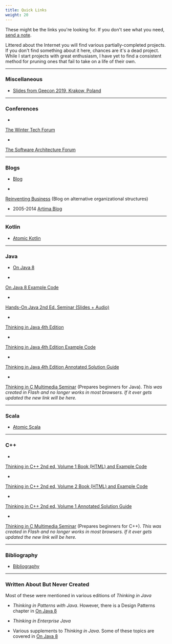 ```yaml
---
title: Quick Links
weight: 20
---
```


These might be the links you're looking for. If you don't
see what you need,
<a href="mailto:mindviewinc@gmail.com?Subject=Mindview%20site%20query"
  target="_blank">send a note</a>.

Littered about the Internet you will find various partially-completed projects.
If you don't find something about it here, chances are
it's a dead project. While I start projects with great enthusiasm, I have
yet to find a consistent method for pruning ones that fail to take on a life of
their own.

***
### Miscellaneous

+ <a href="https://docs.google.com/presentation/d/13yWROkwsd95Y_Xcwr-lFymClaEOgj64hq8YJZYPFO-w/edit?usp=sharing"
target="_blank">Slides from Geecon 2019, Krakow, Poland</a>


***
### Conferences

+ <a href="http://www.WinterTechForum.com" target="_blank">
The Winter Tech Forum</a>

+ <a href="http://www.SoftwareArchitectureForum.com" target="_blank">
The Software Architecture Forum</a>

***
### Blogs

+ <a href="http://www.BruceEckel.com/" target="_blank">Blog</a>

+ <a href="http://www.Reinventing-Business.com" target="_blank">
Reinventing Business</a> (Blog on alternative organizational structures)

+ 2005-2014 [Artima Blog](https://www.artima.com/weblogs/index.jsp?blogger=beckel)

***
### Kotlin

+ <a href="http://www.AtomicKotlin.com" target="_blank">Atomic Kotlin</a>

***
### Java

+ <a href="http://www.OnJava8.com" target="_blank">On Java 8</a>

+ <a href="https://github.com/BruceEckel/OnJava8-Examples" target="_blank">
On Java 8 Example Code</a>

+ <a href="https://gum.co/HandsOnJava" target="_blank">
Hands-On Java 2nd Ed. Seminar (Slides + Audio)</a>

+ <a href="https://www.amazon.com/Thinking-Java-4th-Bruce-Eckel/dp/0131872486/" target="_blank">
Thinking in Java 4th Edition</a>

+ <a href="https://github.com/BruceEckel/TIJ4-code" target="_blank">
Thinking in Java 4th Edition Example Code</a>

+ <a href="https://gum.co/mvcKV" target="_blank">
Thinking in Java 4th Edition Annotated Solution Guide</a>

+ <a href="https://archive.org/details/ThinkingInC" target="_blank">
Thinking in C Multimedia Seminar</a> (Prepares beginners for Java). *This was created in Flash and no longer works in most browsers. If it ever gets updated the new link will be here.*

***
### Scala

+ <a href="http://www.atomicscala.com/" target="_blank">Atomic Scala</a>

***
### C++

+ <a href="https://archive.org/details/TICPP2ndEdVolOne" target="_blank">
Thinking in C++ 2nd ed, Volume 1 Book (HTML) and Example Code</a>

+ <a href="https://archive.org/details/TICPP2ndEdVolTwo" target="_blank">
Thinking in C++ 2nd ed, Volume 2 Book (HTML) and Example Code</a>

+ <a href="https://gum.co/OIPR" target="_blank">
Thinking in C++ 2nd ed, Volume 1 Annotated Solution Guide</a>

+ <a href="https://archive.org/details/ThinkingInC" target="_blank">
Thinking in C Multimedia Seminar</a> (Prepares beginners for C++). *This was created in Flash and no longer works in most browsers. If it ever gets updated the new link will be here.*

***
### Bibliography

+ [Bibliography](/bibliography)

***
### Written About But Never Created

Most of these were mentioned in various editions of *Thinking in Java*

+ *Thinking in Patterns with Java*. However, there is a Design Patterns
chapter in <a href="http://www.OnJava8.com" target="_blank">On Java 8</a>

+ *Thinking in Enterprise Java*

+ Various supplements to *Thinking in Java*. Some of these topics are covered in
<a href="http://www.OnJava8.com" target="_blank">On Java 8</a>
